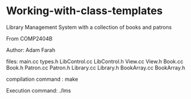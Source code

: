 # Working-with-class-templates
Library Management System with a collection of books and patrons

From COMP2404B

Author: Adam Farah

files:  main.cc types.h LibControl.cc LibControl.h View.cc View.h
        Book.cc Book.h Patron.cc Patron.h Library.cc Library.h
        BookArray.cc BookArray.h

compilation command : make

Execution command: ./lms


